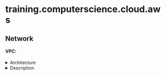 # training.computerscience.cloud.aws
## Network
  #### VPC:
  <details>
    <summary>Architecture</summary>
![VPC Architecture with UML notations](https://awscertifiedsolutionsarchitectassociatedocs.s3.amazonaws.com/VPCArchitectureUML.PNG)  
  </details>
  <details>
    <summary>Description</summary>
  - It stands for Virtual Private Cloud.
  - It is a virtual network within AWS: it is our private data center inside AWS platform.
  - It can be configured to be public/private or a mixture.
  - It is isolated from other VPCs by default.
      - It can't talk to anything outside itself.      - 
      - Unless we configure it otherwise.
		  - It's isolated network blast radius: if something happens in one VPC (malware infection or attack), it's then isolated to that VPC.
  - It is Regional: it can't span regions.
  - It is highly available: it is on multiple AZs which allows a HA (Highly Available) architecture.
  - It can be connected to our data center and corporate networks: Hardware Virtual Private Network (VPN).
  - It supports different Tenancy types: it could be:
	    - Dedicated tenant: it can't be changed (Locked). It is expensive.
      - multi-tenant (default): it still could be switched to a dedicated tenant. 
  </details>
